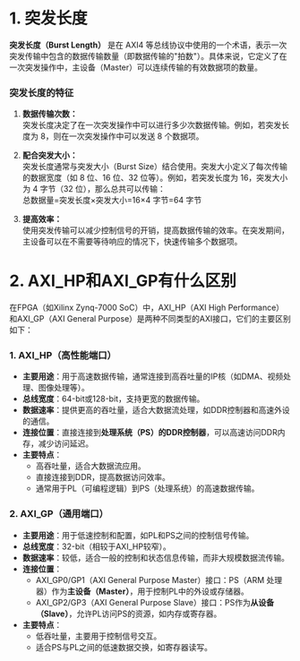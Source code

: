 # 1. 突发长度
**突发长度（Burst Length）** 是在 AXI4 等总线协议中使用的一个术语，表示一次突发传输中包含的数据传输数量（即数据传输的"拍数"）。具体来说，它定义了在一次突发操作中，主设备（Master）可以连续传输的有效数据项的数量。

### 突发长度的特征

1.  **数据传输次数：**  
    突发长度决定了在一次突发操作中可以进行多少次数据传输。例如，若突发长度为 8，则在一次突发操作中可以发送 8 个数据项。
    
2.  **配合突发大小：**  
    突发长度通常与突发大小（Burst Size）结合使用。突发大小定义了每次传输的数据宽度（如 8 位、16 位、32 位等）。例如，若突发长度为 16，突发大小为 4 字节（32 位），那么总共可以传输：  
    总数据量=突发长度×突发大小=16×4 字节=64 字节
3.  **提高效率：**  
    使用突发传输可以减少控制信号的开销，提高数据传输的效率。在突发期间，主设备可以在不需要等待响应的情况下，快速传输多个数据项。
   
# 2. AXI_HP和AXI_GP有什么区别
在FPGA（如Xilinx Zynq-7000 SoC）中，AXI_HP（AXI High Performance）和AXI_GP（AXI General Purpose）是两种不同类型的AXI接口，它们的主要区别如下：

### **1. AXI_HP（高性能端口）**

-   **主要用途**：用于高速数据传输，通常连接到高吞吐量的IP核（如DMA、视频处理、图像处理等）。
-   **总线宽度**：64-bit或128-bit，支持更宽的数据传输。
-   **数据速率**：提供更高的吞吐量，适合大数据流处理，如DDR控制器和高速外设的通信。
-   **连接位置**：直接连接到**处理系统（PS）的DDR控制器**，可以高速访问DDR内存，减少访问延迟。
-   **主要特点**：
    -   高吞吐量，适合大数据流应用。
    -   直接连接到DDR，提高数据访问效率。
    -   通常用于PL（可编程逻辑）到PS（处理系统）的高速数据传输。

### **2. AXI_GP（通用端口）**

-   **主要用途**：用于低速控制和配置，如PL和PS之间的控制信号传输。
-   **总线宽度**：32-bit（相较于AXI_HP较窄）。
-   **数据速率**：较低，适合一般的控制和状态信息传输，而非大规模数据流传输。
-   **连接位置**：
    -   AXI_GP0/GP1（AXI General Purpose Master）接口：PS（ARM 处理器）作为**主设备（Master）**，用于控制PL中的外设或存储器。
    -   AXI_GP2/GP3（AXI General Purpose Slave）接口：PS作为**从设备（Slave）**，允许PL访问PS的资源，如内存或寄存器。
-   **主要特点**：
    -   低吞吐量，主要用于控制信号交互。
    -   适合PS与PL之间的低速数据交换，如寄存器读写。
